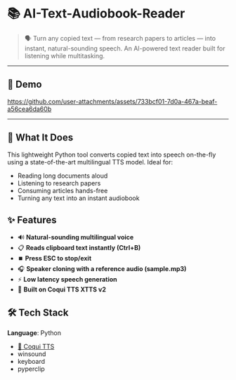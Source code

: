 # 📚 AI-Text-Audiobook-Reader

> 🗣️ Turn any copied text — from research papers to articles — into instant, natural-sounding speech. An AI-powered text reader built for listening while multitasking.

---

## 🎥 Demo  

https://github.com/user-attachments/assets/733bcf01-7d0a-467a-beaf-a56cea6da60b

---

## 🧠 What It Does
This lightweight Python tool converts copied text into speech on-the-fly using a state-of-the-art multilingual TTS model. Ideal for:
- Reading long documents aloud
- Listening to research papers
- Consuming articles hands-free
- Turning any text into an instant audiobook

## ✨ Features
- 🔊 **Natural-sounding multilingual voice**
- 📋 **Reads clipboard text instantly (Ctrl+B)**
- ⏹️ **Press ESC to stop/exit**
- 🎧 **Speaker cloning with a reference audio (sample.mp3)**
- ⚡ **Low latency speech generation**
- 🧠 **Built on Coqui TTS XTTS v2**

## 🛠️ Tech Stack
**Language**: Python
- [🐸 Coqui TTS](https://github.com/coqui-ai/TTS)
- winsound
- keyboard
- pyperclip
